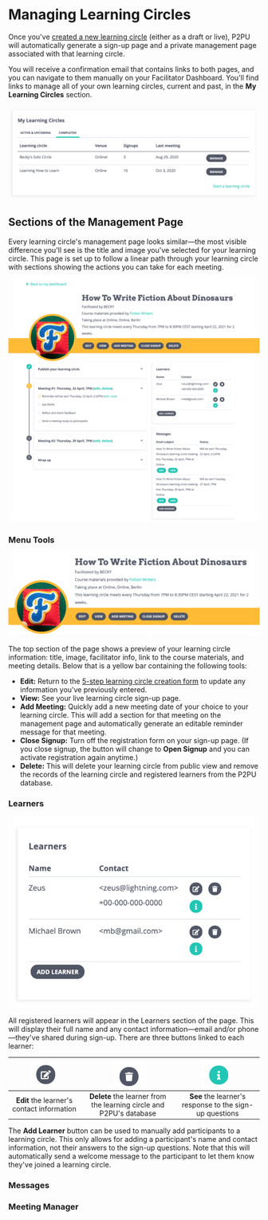 # Managing Learning Circles

Once you've [created a new learning circle](creating-learning-circles.md) \(either as a draft or live\), P2PU will automatically generate a sign-up page and a private management page associated with that learning circle. 

You will receive a confirmation email that contains links to both pages, and you can navigate to them manually on your Facilitator Dashboard. You'll find links to manage all of your own learning circles, current and past, in the **My Learning Circles** section.

![&quot;My Learning Circles&quot; section of the Facilitator Dashboard showing links to manage individual learning circles](../../.gitbook/assets/screen-shot-2021-04-22-at-2.10.31-pm.png)

## Sections of the Management Page

 Every learning circle's management page looks similar—the most visible difference you'll see is the title and image you've selected for your learning circle. This page is set up to follow a linear path through your learning circle with sections showing the actions you can take for each meeting.

![The management page for a published learning circle called &quot;How To Write Fiction About Dinosaurs&quot;](../../.gitbook/assets/screen-shot-2021-04-22-at-2.23.16-pm.png)

### Menu Tools 

![Menu Tools](../../.gitbook/assets/screen-shot-2021-04-22-at-2.29.12-pm.png)

The top section of the page shows a preview of your learning circle information: title, image, facilitator info, link to the course materials, and meeting details. Below that is a yellow bar containing the following tools:

* **Edit:** Return to the [5-step learning circle creation form](creating-learning-circles.md) to update any information you've previously entered.
* **View:** See your live learning circle sign-up page.
* **Add Meeting:** Quickly add a new meeting date of your choice to your learning circle. This will add a section for that meeting on the management page and automatically generate an editable reminder message for that meeting.
* **Close Signup:** Turn off the registration form on your sign-up page. \(If you close signup, the button will change to **Open Signup** and you can activate registration again anytime.\)
* **Delete:** This will delete your learning circle from public view and remove the records of the learning circle and registered learners from the P2PU database.

### Learners

![&quot;Learners&quot; table ](../../.gitbook/assets/screen-shot-2021-04-22-at-2.33.49-pm.png)

All registered learners will appear in the Learners section of the page. This will display their full name and any contact information—email and/or phone—they've shared during sign-up. There are three buttons linked to each learner:

| ![](../../.gitbook/assets/screen-shot-2021-04-22-at-2.39.16-pm.png) | ![](../../.gitbook/assets/screen-shot-2021-04-22-at-2.39.20-pm%20%281%29.png) | ![](../../.gitbook/assets/screen-shot-2021-04-22-at-2.39.23-pm.png) |
| :---: | :---: | :---: |
| **Edit** the learner's contact information  | **Delete** the learner from the learning circle and P2PU's database | **See** the learner's response to the sign-up questions |

The **Add Learner** button can be used to manually add participants to a learning circle. This only allows for adding a participant's name and contact information, not their answers to the sign-up questions. Note that this will automatically send a welcome message to the participant to let them know they've joined a learning circle.

### **Messages**

### Meeting Manager

